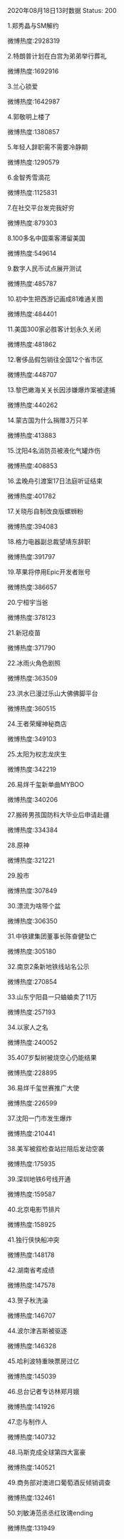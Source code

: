2020年08月18日13时数据
Status: 200

1.郑秀晶与SM解约

微博热度:2928319

2.特朗普计划在白宫为弟弟举行葬礼

微博热度:1692916

3.兰心锁爱

微博热度:1642987

4.郭敬明上楼了

微博热度:1380857

5.年轻人辞职需不需要冷静期

微博热度:1290579

6.金智秀雪滴花

微博热度:1125831

7.在社交平台发完我好穷

微博热度:879303

8.100多名中国乘客滞留美国

微博热度:549614

9.数字人民币试点展开测试

微博热度:485787

10.初中生把西游记画成81难通关图

微博热度:484401

11.美国300家必胜客计划永久关闭

微博热度:481862

12.奢侈品假包销往全国12个省市区

微博热度:448707

13.黎巴嫩海关关长因涉嫌爆炸案被逮捕

微博热度:440262

14.蒙古国为什么捐赠3万只羊

微博热度:413883

15.沈阳4名消防员被液化气罐炸伤

微博热度:408853

16.孟晚舟引渡案17日法庭听证结束

微博热度:401782

17.关晓彤自制改良版螺蛳粉

微博热度:394083

18.格力电器副总裁望靖东辞职

微博热度:391797

19.苹果将停用Epic开发者账号

微博热度:386657

20.宁桓宇当爸

微博热度:378123

21.新冠疫苗

微博热度:371790

22.冰雨火角色剧照

微博热度:363509

23.洪水已漫过乐山大佛佛脚平台

微博热度:360515

24.王者荣耀神秘商店

微博热度:349103

25.太阳为权志龙庆生

微博热度:342219

26.易烊千玺新单曲MYBOO

微博热度:340206

27.搬砖男孩国防科大毕业后申请赴疆

微博热度:334384

28.原神

微博热度:321221

29.股市

微博热度:307849

30.漂流为啥带个盆

微博热度:306350

31.中铁建集团董事长陈奋健坠亡

微博热度:305180

32.南京2条新地铁线站名公示

微博热度:270854

33.山东宁阳县一只蛐蛐卖了11万

微博热度:257193

34.以家人之名

微博热度:240052

35.407岁梨树被烧空心仍能结果

微博热度:228895

36.易烊千玺世赛推广大使

微博热度:226599

37.沈阳一门市发生爆炸

微博热度:210441

38.美军被叙检查站拦阻后发动空袭

微博热度:175935

39.深圳地铁6号线开通

微博热度:159587

40.北京电影节排片

微博热度:158925

41.独行侠快船冲突

微博热度:148178

42.湖南省考成绩

微博热度:147578

43.贺子秋洗澡

微博热度:146707

44.波尔津吉斯被驱逐

微博热度:146328

45.哈利波特重映票房过亿

微博热度:145039

46.总台记者专访林郑月娥

微博热度:141926

47.恋与制作人

微博热度:140732

48.马斯克成全球第四大富豪

微博热度:140521

49.商务部对澳进口葡萄酒反倾销调查

微博热度:132461

50.刘敏涛范丞丞红玫瑰ending

微博热度:131949

